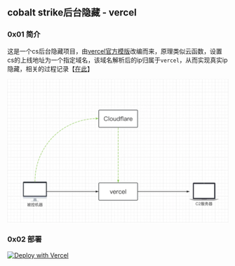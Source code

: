 ## cobalt strike后台隐藏 - vercel



### 0x01 简介

这是一个cs后台隐藏项目，由[vercel官方模版](https://github.com/vercel/examples/tree/main/python/flask)改编而来，原理类似云函数，设置cs的上线地址为一个指定域名，该域名解析后的ip归属于`vercel`，从而实现真实ip隐藏，相关的过程记录【[在此](https://ainrm.cn/2023/vercel.html)】

![ainrm@20230426182017](./tu/ainrm@20230426182017.webp)

### 0x02 部署

[![Deploy with Vercel](https://vercel.com/button)](https://vercel.com/new/clone?s=https://github.com/ainrm/vercel-cs&env=C2&repository-name=vercel-cs)
